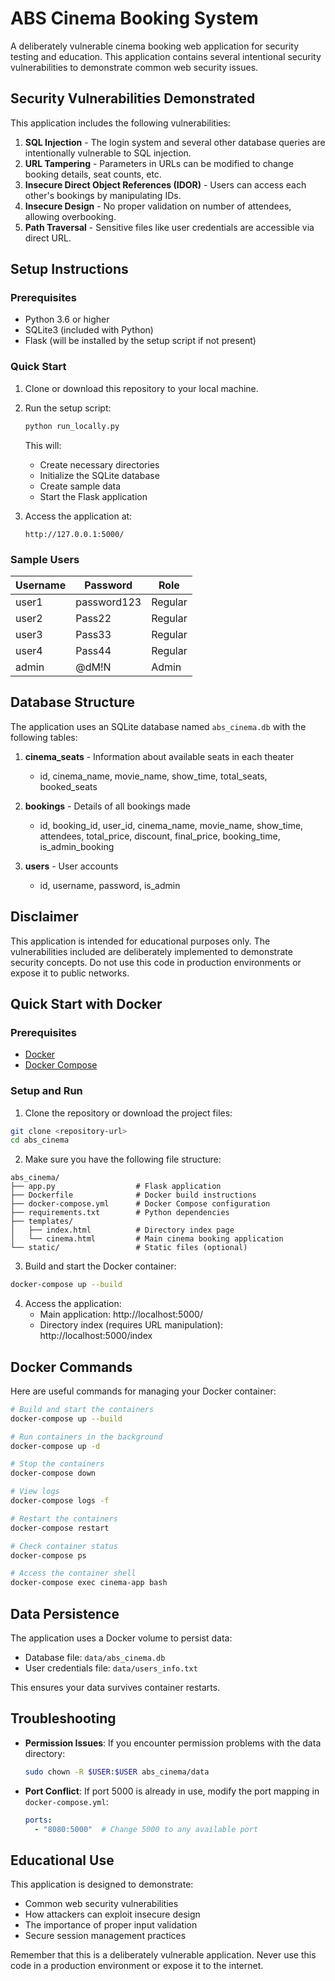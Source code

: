 # ABS Cinema Booking System

A deliberately vulnerable cinema booking web application for security testing and education. This application contains several intentional security vulnerabilities to demonstrate common web security issues.

## Security Vulnerabilities Demonstrated

This application includes the following vulnerabilities:

1. **SQL Injection** - The login system and several other database queries are intentionally vulnerable to SQL injection.
2. **URL Tampering** - Parameters in URLs can be modified to change booking details, seat counts, etc.
3. **Insecure Direct Object References (IDOR)** - Users can access each other's bookings by manipulating IDs.
4. **Insecure Design** - No proper validation on number of attendees, allowing overbooking.
5. **Path Traversal** - Sensitive files like user credentials are accessible via direct URL.

## Setup Instructions

### Prerequisites

- Python 3.6 or higher
- SQLite3 (included with Python)
- Flask (will be installed by the setup script if not present)

### Quick Start

1. Clone or download this repository to your local machine.

2. Run the setup script:
   ```bash
   python run_locally.py
   ```
   This will:
   - Create necessary directories
   - Initialize the SQLite database
   - Create sample data
   - Start the Flask application

3. Access the application at:
   ```
   http://127.0.0.1:5000/
   ```

### Sample Users

| Username | Password    | Role      |
|----------|-------------|-----------|
| user1    | password123 | Regular   |
| user2    | Pass22      | Regular   |
| user3    | Pass33      | Regular   |
| user4    | Pass44      | Regular   |
| admin    | @dM!N       | Admin     |

## Database Structure

The application uses an SQLite database named `abs_cinema.db` with the following tables:

1. **cinema_seats** - Information about available seats in each theater
   - id, cinema_name, movie_name, show_time, total_seats, booked_seats

2. **bookings** - Details of all bookings made
   - id, booking_id, user_id, cinema_name, movie_name, show_time, attendees, total_price, discount, final_price, booking_time, is_admin_booking

3. **users** - User accounts
   - id, username, password, is_admin

## Disclaimer

This application is intended for educational purposes only. The vulnerabilities included are deliberately implemented to demonstrate security concepts. Do not use this code in production environments or expose it to public networks.

## Quick Start with Docker

### Prerequisites

- [Docker](https://docs.docker.com/get-docker/)
- [Docker Compose](https://docs.docker.com/compose/install/)

### Setup and Run

1. Clone the repository or download the project files:

```bash
git clone <repository-url>
cd abs_cinema
```

2. Make sure you have the following file structure:

```
abs_cinema/
├── app.py                  # Flask application
├── Dockerfile              # Docker build instructions
├── docker-compose.yml      # Docker Compose configuration
├── requirements.txt        # Python dependencies
├── templates/
│   ├── index.html          # Directory index page
│   └── cinema.html         # Main cinema booking application
└── static/                 # Static files (optional)
```

3. Build and start the Docker container:

```bash
docker-compose up --build
```

4. Access the application:
   - Main application: http://localhost:5000/
   - Directory index (requires URL manipulation): http://localhost:5000/index

## Docker Commands

Here are useful commands for managing your Docker container:

```bash
# Build and start the containers
docker-compose up --build

# Run containers in the background
docker-compose up -d

# Stop the containers
docker-compose down

# View logs
docker-compose logs -f

# Restart the containers
docker-compose restart

# Check container status
docker-compose ps

# Access the container shell
docker-compose exec cinema-app bash
```


## Data Persistence

The application uses a Docker volume to persist data:
- Database file: `data/abs_cinema.db`
- User credentials file: `data/users_info.txt`

This ensures your data survives container restarts.

## Troubleshooting

- **Permission Issues**: If you encounter permission problems with the data directory:
  ```bash
  sudo chown -R $USER:$USER abs_cinema/data
  ```

- **Port Conflict**: If port 5000 is already in use, modify the port mapping in `docker-compose.yml`:
  ```yaml
  ports:
    - "8080:5000"  # Change 5000 to any available port
  ```

## Educational Use

This application is designed to demonstrate:
- Common web security vulnerabilities
- How attackers can exploit insecure design
- The importance of proper input validation
- Secure session management practices

Remember that this is a deliberately vulnerable application. Never use this code in a production environment or expose it to the internet.